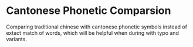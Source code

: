 # Cantonese Phonetic Comparsion

Comparing traditional chinese with cantonese phonetic symbols instead of extact match of words, which will be helpful when during with typo and variants.
